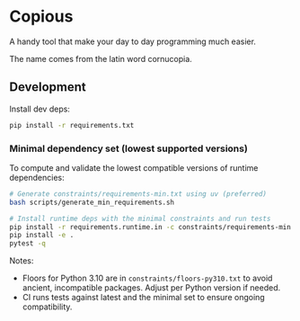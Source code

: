 # Copious

A handy tool that make your day to day programming much easier. 

The name comes from the latin word cornucopia.

## Development

Install dev deps:

```bash
pip install -r requirements.txt
```

### Minimal dependency set (lowest supported versions)

To compute and validate the lowest compatible versions of runtime dependencies:

```bash
# Generate constraints/requirements-min.txt using uv (preferred)
bash scripts/generate_min_requirements.sh

# Install runtime deps with the minimal constraints and run tests
pip install -r requirements.runtime.in -c constraints/requirements-min.txt
pip install -e .
pytest -q
```

Notes:
- Floors for Python 3.10 are in `constraints/floors-py310.txt` to avoid ancient, incompatible packages. Adjust per Python version if needed.
- CI runs tests against latest and the minimal set to ensure ongoing compatibility.
